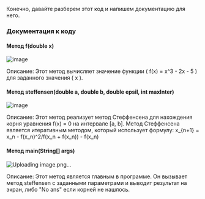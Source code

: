 Конечно, давайте разберем этот код и напишем документацию для него.

### Документация к коду

#### Метод f(double x)
![image](https://github.com/user-attachments/assets/35ffeaec-280d-4ad8-a621-7a9a7c1f9cf8)


Описание:
Этот метод вычисляет значение функции \( f(x) = x^3 - 2x - 5 \) для заданного значения \( x \).

#### Метод steffensen(double a, double b, double epsil, int maxInter)
![image](https://github.com/user-attachments/assets/da6ac518-6aa2-4848-bae4-7e80f2eab6cc)



Описание:
Этот метод реализует метод Стеффенсена для нахождения корня уравнения f(x) = 0 на интервале [a, b]. Метод Стеффенсена является итеративным методом, который использует формулу:
x_{n+1} = x_n - f(x_n)^2/f(x_n + f(x_n)) - f(x_n)


#### Метод main(String[] args)
![Uploading image.png…]()


Описание:
Этот метод является главным в программе. Он вызывает метод steffensen с заданными параметрами и выводит результат на экран, либо "No ans" если корней не нашлось.
